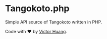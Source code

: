 # Tangokoto.php

Simple API source of Tangokoto written in PHP.

Code with ❤️ by [Victor Huang](https://qwq.ren).